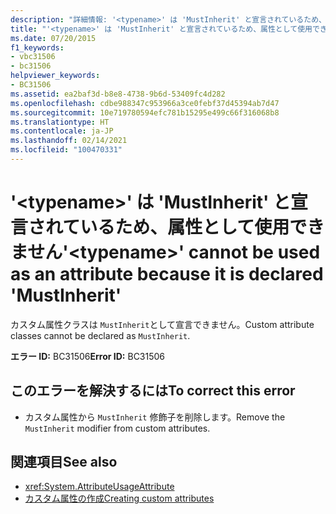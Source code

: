 ```yaml
---
description: "詳細情報: '<typename>' は 'MustInherit' と宣言されているため、属性として使用できません"
title: "'<typename>' は 'MustInherit' と宣言されているため、属性として使用できません"
ms.date: 07/20/2015
f1_keywords:
- vbc31506
- bc31506
helpviewer_keywords:
- BC31506
ms.assetid: ea2baf3d-b8e8-4738-9b6d-53409fc4d282
ms.openlocfilehash: cdbe988347c953966a3ce0febf37d45394ab7d47
ms.sourcegitcommit: 10e719780594efc781b15295e499c66f316068b8
ms.translationtype: HT
ms.contentlocale: ja-JP
ms.lasthandoff: 02/14/2021
ms.locfileid: "100470331"
---
```

# <a name="typename-cannot-be-used-as-an-attribute-because-it-is-declared-mustinherit"></a><span data-ttu-id="ce69d-103">'\<typename>' は 'MustInherit' と宣言されているため、属性として使用できません</span><span class="sxs-lookup"><span data-stu-id="ce69d-103">'\<typename>' cannot be used as an attribute because it is declared 'MustInherit'</span></span>

<span data-ttu-id="ce69d-104">カスタム属性クラスは `MustInherit`として宣言できません。</span><span class="sxs-lookup"><span data-stu-id="ce69d-104">Custom attribute classes cannot be declared as `MustInherit`.</span></span>  
  
 <span data-ttu-id="ce69d-105">**エラー ID:** BC31506</span><span class="sxs-lookup"><span data-stu-id="ce69d-105">**Error ID:** BC31506</span></span>  
  
## <a name="to-correct-this-error"></a><span data-ttu-id="ce69d-106">このエラーを解決するには</span><span class="sxs-lookup"><span data-stu-id="ce69d-106">To correct this error</span></span>  
  
- <span data-ttu-id="ce69d-107">カスタム属性から `MustInherit` 修飾子を削除します。</span><span class="sxs-lookup"><span data-stu-id="ce69d-107">Remove the `MustInherit` modifier from custom attributes.</span></span>  
  
## <a name="see-also"></a><span data-ttu-id="ce69d-108">関連項目</span><span class="sxs-lookup"><span data-stu-id="ce69d-108">See also</span></span>

- <xref:System.AttributeUsageAttribute>
- [<span data-ttu-id="ce69d-109">カスタム属性の作成</span><span class="sxs-lookup"><span data-stu-id="ce69d-109">Creating custom attributes</span></span>](../programming-guide/concepts/attributes/creating-custom-attributes.md)
